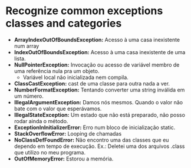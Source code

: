 # Recognize common exceptions classes and categories

- **ArrayIndexOutOfBoundsException:** Acesso à uma casa inexistente num array
- **IndexOutOfBoundsException:** Acesso à uma casa inexistente de uma lista.
- **NullPointerException:** Invocação ou acesso de variável membro de uma referência nula pra um objeto.
    - Variável local não inicializada nem compila.
- **ClassCastException:** cast de uma classe para outra nada a ver.
- **NumberFormatException:** Tentando converter uma string inválida em um número.
- **IllegalArgumentException:** Damos nós mesmos. Quando o valor não bate com o valor que esperávamos.
- **IllegalStateException:** Um estado que não está preparado, não posso rodar ainda o método.
- **ExceptionInInitializerError:** Erro num bloco de inicialização static.
- **StackOverflowError:** Looping de chamadas
- **NoClassDefFoundError:** Não encontro uma das classes que eu dependo em tempo de execução. Ex.: Deletei uma dos arquivos .class que utilizo no meu programa.
- **OutOfMemoryError:** Estorou a memória.
